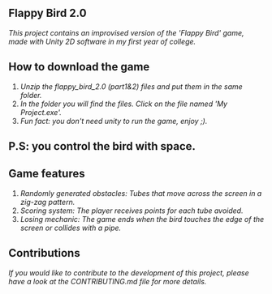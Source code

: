 ## Flappy Bird 2.0
*This project contains an improvised version of the 'Flappy Bird' game, made with Unity 2D software in my first year of college.*

## How to download the game
1. *Unzip the flappy_bird_2.0 (part1&2) files and put them in the same folder.*<br>
2. *In the folder you will find the files. Click on the file named 'My Project.exe'.*<br> 
3. *Fun fact: you don't need unity to run the game, enjoy ;).*<br> 

## P.S: you control the bird with space.

## Game features
1. *Randomly generated obstacles: Tubes that move across the screen in a zig-zag pattern.*<br>
2. *Scoring system: The player receives points for each tube avoided.*<br>
3. *Losing mechanic: The game ends when the bird touches the edge of the screen or collides with a pipe.*<br>

## Contributions
*If you would like to contribute to the development of this project, please have a look at the CONTRIBUTING.md file for more details.*
